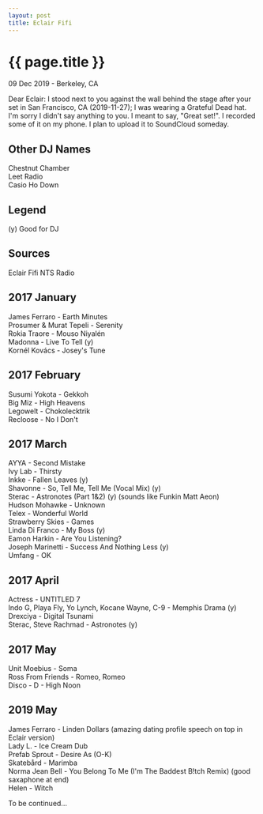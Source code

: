 ```yaml
---
layout: post
title: Eclair Fifi
---
```


{{ page.title }}
================

<p class="meta">09 Dec 2019 - Berkeley, CA</p>

Dear Eclair: I stood next to you against the wall behind the stage after your set in San Francisco, CA (2019-11-27); I was wearing a Grateful Dead hat. I'm sorry I didn't say anything to you. I meant to say, "Great set!". I recorded some of it on my phone. I plan to upload it to SoundCloud someday.

## Other DJ Names
Chestnut Chamber  
Leet Radio  
Casio Ho Down

## Legend
(y) Good for DJ

## Sources
Eclair Fifi NTS Radio

## 2017 January
James Ferraro - Earth Minutes  
Prosumer & Murat Tepeli - Serenity  
Rokia Traore - Mouso Niyalén  
Madonna - Live To Tell (y)  
Kornél Kovács - Josey's Tune

## 2017 February
Susumi Yokota - Gekkoh  
Big Miz - High Heavens  
Legowelt - Chokolecktrik  
Recloose - No I Don't

## 2017 March
AYYA - Second Mistake  
Ivy Lab - Thirsty  
Inkke - Fallen Leaves (y)  
Shavonne - So, Tell Me, Tell Me (Vocal Mix) (y)  
Sterac - Astronotes (Part 1&2) (y) (sounds like Funkin Matt Aeon)  
Hudson Mohawke - Unknown  
Telex - Wonderful World  
Strawberry Skies - Games  
Linda Di Franco -  My Boss (y)  
Eamon Harkin - Are You Listening?  
Joseph Marinetti - Success And Nothing Less (y)  
Umfang - OK

## 2017 April
Actress - UNTITLED 7  
Indo G, Playa Fly, Yo Lynch, Kocane Wayne, C-9 - Memphis Drama (y)  
Drexciya - Digital Tsunami  
Sterac, Steve Rachmad - Astronotes (y)

## 2017 May
Unit Moebius - Soma  
Ross From Friends - Romeo, Romeo  
Disco - D - High Noon

## 2019 May
James Ferraro - Linden Dollars (amazing dating profile speech on top in Eclair version)  
Lady L. - Ice Cream Dub  
Prefab Sprout - Desire As (O-K)  
Skatebård - Marimba  
Norma Jean Bell - You Belong To Me (I'm The Baddest B!tch Remix) (good saxaphone at end)  
Helen - Witch

To be continued...